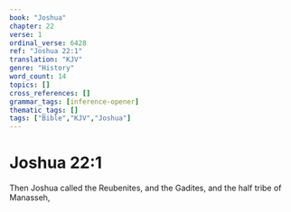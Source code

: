 ```yaml
---
book: "Joshua"
chapter: 22
verse: 1
ordinal_verse: 6428
ref: "Joshua 22:1"
translation: "KJV"
genre: "History"
word_count: 14
topics: []
cross_references: []
grammar_tags: [inference-opener]
thematic_tags: []
tags: ["Bible","KJV","Joshua"]
---
```


# Joshua 22:1

Then Joshua called the Reubenites, and the Gadites, and the half tribe of Manasseh,
